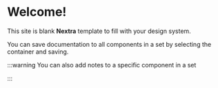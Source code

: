 # Welcome!

This site is blank **Nextra** template to fill with your design system.


You can save documentation to all components in a set by selecting the container and saving.



:::warning
You can also add notes to a specific component in a set

:::


